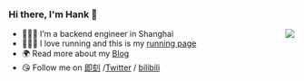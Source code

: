 ### Hi there, I'm Hank 👋



<img align="right" src="https://github-readme-stats.vercel.app/api?username=zhaohongxuan&show_icons=true&icon_color=805AD5&text_color=718096&bg_color=ffffff&hide_title=true#gh-light-mode-only" />


  
  
- 👨🏻‍💻 I’m a backend engineer in Shanghai
- 🏃🏻‍♂️ I love running and this is my [running page](https://running-page-psi.vercel.app/)
- 🌍 Read more about my [Blog](https://zhaohongxuan.github.io/)
- 😘 Follow me on [即刻](https://okjk.co/MfilXt) /[Twitter](https://twitter.com/hank_zhao) / [bilibili](https://space.bilibili.com/2987165)

